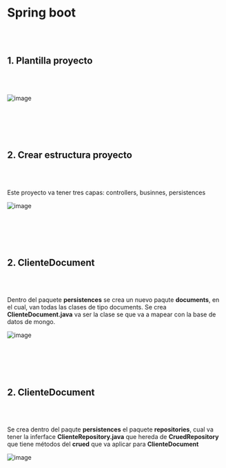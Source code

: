 # Spring boot

<br>
<br>

## 1. Plantilla proyecto


<br>
<br>

![image](https://github.com/crodrigr/programacion-java-2023-02/assets/31961588/a3085a58-833a-441b-b08d-ed5d7f90a019)

<br>
<br>
<br>
<br>

## 2. Crear estructura proyecto

<br>
<br>

Este proyecto va tener tres capas: controllers, businnes, persistences

![image](https://github.com/crodrigr/programacion-java-2023-02/assets/31961588/2f43b349-9502-4076-a2e6-4cc1c57b7fec)


<br>
<br>
<br>
<br>

## 2. ClienteDocument

<br>
<br>

Dentro del paquete **persistences** se crea un nuevo paqute **documents**, en el cual, van todas las clases de tipo documents. Se crea **ClienteDocument.java** va ser la clase se que va a mapear con la base de datos de mongo.


![image](https://github.com/crodrigr/programacion-java-2023-02/assets/31961588/033ebe9e-aace-4f87-a282-b3ad4451ee5d)

<br>
<br>
<br>
<br>

## 2. ClienteDocument

<br>
<br>

Se crea dentro del paqute **persistences** el paquete **repositories**, cual va tener la inferface **ClienteRepository.java** que hereda de **CruedRepository** que tiene métodos del **crued** que va aplicar para **ClienteDocument**

![image](https://github.com/crodrigr/programacion-java-2023-02/assets/31961588/a9848d93-a5cc-4e8f-a9f0-41ef7896bce1)

<br>
<br>
<br>
<br>

